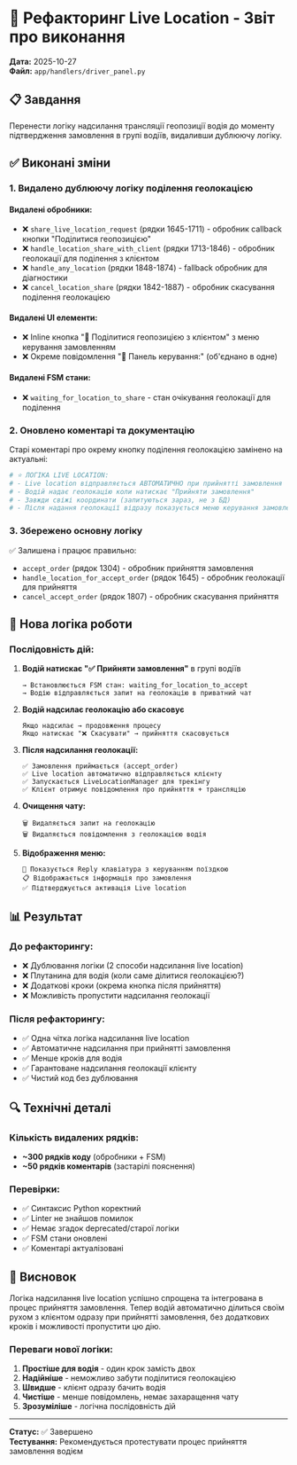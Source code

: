 # 🎯 Рефакторинг Live Location - Звіт про виконання

**Дата:** 2025-10-27  
**Файл:** `app/handlers/driver_panel.py`

## 📋 Завдання

Перенести логіку надсилання трансляції геопозиції водія до моменту підтвердження замовлення в групі водіїв, видаливши дублюючу логіку.

## ✅ Виконані зміни

### 1. **Видалено дублюючу логіку поділення геолокацією**

#### Видалені обробники:
- ❌ `share_live_location_request` (рядки 1645-1711) - обробник callback кнопки "Поділитися геопозицією"
- ❌ `handle_location_share_with_client` (рядки 1713-1846) - обробник геолокації для поділення з клієнтом
- ❌ `handle_any_location` (рядки 1848-1874) - fallback обробник для діагностики
- ❌ `cancel_location_share` (рядки 1842-1887) - обробник скасування поділення геолокацією

#### Видалені UI елементи:
- ❌ Inline кнопка "📍 Поділитися геопозицією з клієнтом" з меню керування замовленням
- ❌ Окреме повідомлення "🎯 Панель керування:" (об'єднано в одне)

#### Видалені FSM стани:
- ❌ `waiting_for_location_to_share` - стан очікування геолокації для поділення

### 2. **Оновлено коментарі та документацію**

Старі коментарі про окрему кнопку поділення геолокацією замінено на актуальні:

```python
# ⭐ ЛОГІКА LIVE LOCATION:
# - Live location відправляється АВТОМАТИЧНО при прийнятті замовлення
# - Водій надає геолокацію коли натискає "Прийняти замовлення"
# - Завжди свіжі координати (запитуються зараз, не з БД)
# - Після надання геолокації відразу показується меню керування замовленням
```

### 3. **Збережено основну логіку**

✅ Залишена і працює правильно:
- `accept_order` (рядок 1304) - обробник прийняття замовлення
- `handle_location_for_accept_order` (рядок 1645) - обробник геолокації для прийняття
- `cancel_accept_order` (рядок 1807) - обробник скасування прийняття

## 🔄 Нова логіка роботи

### Послідовність дій:

1. **Водій натискає "✅ Прийняти замовлення"** в групі водіїв
   ```
   → Встановлюється FSM стан: waiting_for_location_to_accept
   → Водію відправляється запит на геолокацію в приватний чат
   ```

2. **Водій надсилає геолокацію або скасовує**
   ```
   Якщо надсилає → продовження процесу
   Якщо натискає "❌ Скасувати" → прийняття скасовується
   ```

3. **Після надсилання геолокації:**
   ```
   ✅ Замовлення приймається (accept_order)
   ✅ Live location автоматично відправляється клієнту
   ✅ Запускається LiveLocationManager для трекінгу
   ✅ Клієнт отримує повідомлення про прийняття + трансляцію
   ```

4. **Очищення чату:**
   ```
   🗑️ Видаляється запит на геолокацію
   🗑️ Видаляється повідомлення з геолокацією водія
   ```

5. **Відображення меню:**
   ```
   📱 Показується Reply клавіатура з керуванням поїздкою
   📋 Відображається інформація про замовлення
   ✅ Підтверджується активація Live location
   ```

## 📊 Результат

### До рефакторингу:
- ❌ Дублювання логіки (2 способи надсилання live location)
- ❌ Плутанина для водія (коли саме ділитися геолокацією?)
- ❌ Додаткові кроки (окрема кнопка після прийняття)
- ❌ Можливість пропустити надсилання геолокації

### Після рефакторингу:
- ✅ Одна чітка логіка надсилання live location
- ✅ Автоматичне надсилання при прийнятті замовлення
- ✅ Менше кроків для водія
- ✅ Гарантоване надсилання геолокації клієнту
- ✅ Чистий код без дублювання

## 🔍 Технічні деталі

### Кількість видалених рядків:
- **~300 рядків коду** (обробники + FSM)
- **~50 рядків коментарів** (застарілі пояснення)

### Перевірки:
- ✅ Синтаксис Python коректний
- ✅ Linter не знайшов помилок
- ✅ Немає згадок deprecated/старої логіки
- ✅ FSM стани оновлені
- ✅ Коментарі актуалізовані

## 🎉 Висновок

Логіка надсилання live location успішно спрощена та інтегрована в процес прийняття замовлення. Тепер водій автоматично ділиться своїм рухом з клієнтом одразу при прийнятті замовлення, без додаткових кроків і можливості пропустити цю дію.

### Переваги нової логіки:
1. **Простіше для водія** - один крок замість двох
2. **Надійніше** - неможливо забути поділитися геолокацією
3. **Швидше** - клієнт одразу бачить водія
4. **Чистіше** - менше повідомлень, немає захаращення чату
5. **Зрозуміліше** - логічна послідовність дій

---

**Статус:** ✅ Завершено  
**Тестування:** Рекомендується протестувати процес прийняття замовлення водієм

